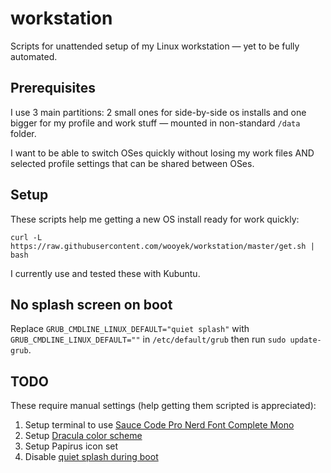 # workstation

Scripts for unattended setup of my Linux workstation —
yet to be fully automated.

## Prerequisites

I use 3 main partitions: 2 small ones for side-by-side os installs and one bigger for my profile and work stuff — mounted in non-standard `/data` folder.

I want to be able to switch OSes quickly without losing my work files AND selected profile settings that can be shared between OSes. 


## Setup

These scripts help me getting a new OS install ready for work quickly:

	curl -L https://raw.githubusercontent.com/wooyek/workstation/master/get.sh | bash
    
I currently use and tested these with Kubuntu.


## No splash screen on boot

Replace `GRUB_CMDLINE_LINUX_DEFAULT="quiet splash"` with `GRUB_CMDLINE_LINUX_DEFAULT=""` in `/etc/default/grub` then run `sudo update-grub`.


## TODO

These require manual settings (help getting them scripted is appreciated):

1. Setup terminal to use [Sauce Code Pro Nerd Font Complete Mono](https://github.com/ryanoasis/nerd-fonts/blob/master/patched-fonts/SourceCodePro/Regular/complete/Sauce%20Code%20Pro%20Nerd%20Font%20Complete%20Mono.ttf)
2. Setup [Dracula color scheme](https://store.kde.org/p/1001521)
3. Setup Papirus icon set
4. Disable [quiet splash during boot](https://askubuntu.com/questions/33416/how-do-i-disable-the-boot-splash-screen-and-only-show-kernel-and-boot-text-inst)


